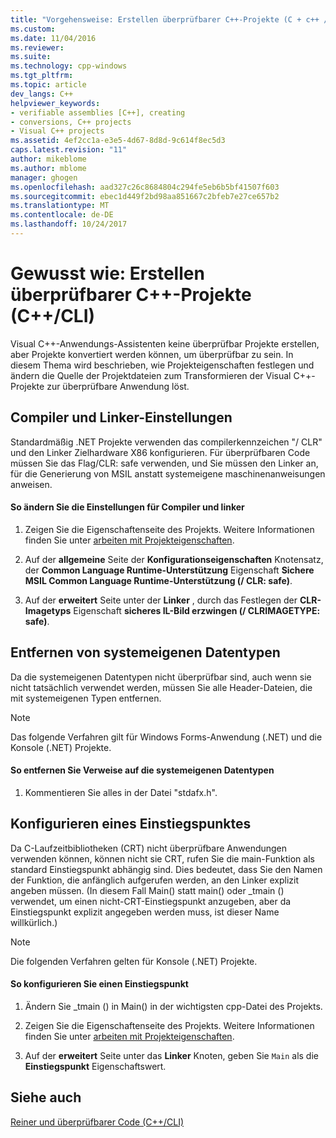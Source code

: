 ```yaml
---
title: "Vorgehensweise: Erstellen überprüfbarer C++-Projekte (C + c++ / CLI) | Microsoft Docs"
ms.custom: 
ms.date: 11/04/2016
ms.reviewer: 
ms.suite: 
ms.technology: cpp-windows
ms.tgt_pltfrm: 
ms.topic: article
dev_langs: C++
helpviewer_keywords:
- verifiable assemblies [C++], creating
- conversions, C++ projects
- Visual C++ projects
ms.assetid: 4ef2cc1a-e3e5-4d67-8d8d-9c614f8ec5d3
caps.latest.revision: "11"
author: mikeblome
ms.author: mblome
manager: ghogen
ms.openlocfilehash: aad327c26c8684804c294fe5eb6b5bf41507f603
ms.sourcegitcommit: ebec1d449f2bd98aa851667c2bfeb7e27ce657b2
ms.translationtype: MT
ms.contentlocale: de-DE
ms.lasthandoff: 10/24/2017
---
```

# <a name="how-to-create-verifiable-c-projects-ccli"></a>Gewusst wie: Erstellen überprüfbarer C++-Projekte (C++/CLI)
Visual C++-Anwendungs-Assistenten keine überprüfbar Projekte erstellen, aber Projekte konvertiert werden können, um überprüfbar zu sein. In diesem Thema wird beschrieben, wie Projekteigenschaften festlegen und ändern die Quelle der Projektdateien zum Transformieren der Visual C++-Projekte zur überprüfbare Anwendung löst.  
  
## <a name="compiler-and-linker-settings"></a>Compiler und Linker-Einstellungen  
 Standardmäßig .NET Projekte verwenden das compilerkennzeichen "/ CLR" und den Linker Zielhardware X86 konfigurieren. Für überprüfbaren Code müssen Sie das Flag/CLR: safe verwenden, und Sie müssen den Linker an, für die Generierung von MSIL anstatt systemeigene maschinenanweisungen anweisen.  
  
#### <a name="to-change-the-compiler-and-linker-settings"></a>So ändern Sie die Einstellungen für Compiler und linker  
  
1.  Zeigen Sie die Eigenschaftenseite des Projekts. Weitere Informationen finden Sie unter [arbeiten mit Projekteigenschaften](../ide/working-with-project-properties.md).  
  
2.  Auf der **allgemeine** Seite der **Konfigurationseigenschaften** Knotensatz, der **Common Language Runtime-Unterstützung** Eigenschaft **Sichere MSIL Common Language Runtime-Unterstützung (/ CLR: safe)**.  
  
3.  Auf der **erweitert** Seite unter der **Linker** , durch das Festlegen der **CLR-Imagetyps** Eigenschaft **sicheres IL-Bild erzwingen (/ CLRIMAGETYPE: safe)**.  
  
## <a name="removing-native-data-types"></a>Entfernen von systemeigenen Datentypen  
 Da die systemeigenen Datentypen nicht überprüfbar sind, auch wenn sie nicht tatsächlich verwendet werden, müssen Sie alle Header-Dateien, die mit systemeigenen Typen entfernen.  
  
> [!NOTE]
>  Das folgende Verfahren gilt für Windows Forms-Anwendung (.NET) und die Konsole (.NET) Projekte.  
  
#### <a name="to-remove-references-to-native-data-types"></a>So entfernen Sie Verweise auf die systemeigenen Datentypen  
  
1.  Kommentieren Sie alles in der Datei "stdafx.h".  
  
## <a name="configuring-an-entry-point"></a>Konfigurieren eines Einstiegspunktes  
 Da C-Laufzeitbibliotheken (CRT) nicht überprüfbare Anwendungen verwenden können, können nicht sie CRT, rufen Sie die main-Funktion als standard Einstiegspunkt abhängig sind. Dies bedeutet, dass Sie den Namen der Funktion, die anfänglich aufgerufen werden, an den Linker explizit angeben müssen. (In diesem Fall Main() statt main() oder _tmain () verwendet, um einen nicht-CRT-Einstiegspunkt anzugeben, aber da Einstiegspunkt explizit angegeben werden muss, ist dieser Name willkürlich.)  
  
> [!NOTE]
>  Die folgenden Verfahren gelten für Konsole (.NET) Projekte.  
  
#### <a name="to-configure-an-entry-point"></a>So konfigurieren Sie einen Einstiegspunkt  
  
1.  Ändern Sie _tmain () in Main() in der wichtigsten cpp-Datei des Projekts.  
  
2.  Zeigen Sie die Eigenschaftenseite des Projekts. Weitere Informationen finden Sie unter [arbeiten mit Projekteigenschaften](../ide/working-with-project-properties.md).  
  
3.  Auf der **erweitert** Seite unter das **Linker** Knoten, geben Sie `Main` als die **Einstiegspunkt** Eigenschaftswert.  
  
## <a name="see-also"></a>Siehe auch  
 [Reiner und überprüfbarer Code (C++/CLI)](../dotnet/pure-and-verifiable-code-cpp-cli.md)